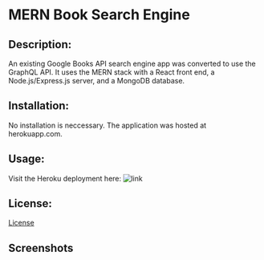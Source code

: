 # MERN Book Search Engine

## Description:

An existing Google Books API search engine app was converted to use the GraphQL API. It uses the MERN stack with a React front end, a Node.js/Express.js server, and a MongoDB database. 

## Installation:

No installation is neccessary. The application was hosted at herokuapp.com.

## Usage:

Visit the Heroku deployment here: ![link]()

## License:

[License](https://opensource.org/licenses/MIT)

## Screenshots

